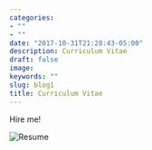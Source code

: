 ```yaml
---
categories:
- ""
- ""
date: "2017-10-31T21:28:43-05:00"
description: Curriculum Vitae
draft: false
image: 
keywords: ""
slug: blog1
title: Curriculum Vitae
---
```


Hire me!

![Resume](/img/CV.jpg)